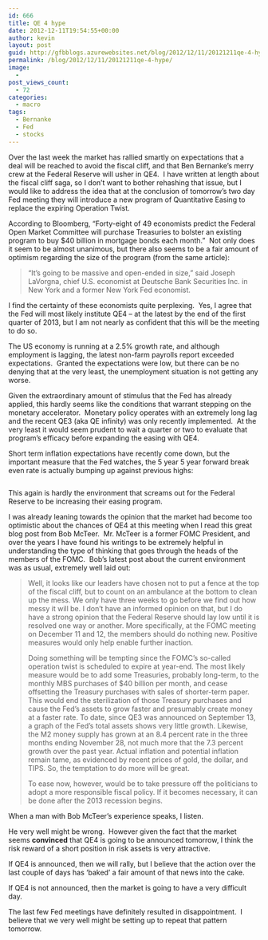 ```yaml
---
id: 666
title: QE 4 hype
date: 2012-12-11T19:54:55+00:00
author: kevin
layout: post
guid: http://gfbblogs.azurewebsites.net/blog/2012/12/11/20121211qe-4-hype/
permalink: /blog/2012/12/11/20121211qe-4-hype/
image:
  - 
post_views_count:
  - 72
categories:
  - macro
tags:
  - Bernanke
  - Fed
  - stocks
---
```

Over the last week the market has rallied smartly on expectations that a deal will be reached to avoid the fiscal cliff, and that Ben Bernanke&#8217;s merry crew at the Federal Reserve will usher in QE4.  I have written at length about the fiscal cliff saga, so I don&#8217;t want to bother rehashing that issue, but I would like to address the idea that at the conclusion of tomorrow&#8217;s two day Fed meeting they will introduce a new program of Quantitative Easing to replace the expiring Operation Twist.

According to Bloomberg, &#8220;Forty-eight of 49 economists predict the Federal Open Market Committee will purchase Treasuries to bolster an existing program to buy $40 billion in mortgage bonds each month.&#8221;  Not only does it seem to be almost unanimous, but there also seems to be a fair amount of optimism regarding the size of the program (from the same article):

> <!--?xml version="1.0" encoding="UTF-8" standalone="no"?-->

> “It’s going to be massive and open-ended in size,” said Joseph LaVorgna, chief U.S. economist at Deutsche Bank Securities Inc. in New York and a former New York Fed economist.

I find the certainty of these economists quite perplexing.  Yes, I agree that the Fed will most likely institute QE4 &#8211; at the latest by the end of the first quarter of 2013, but I am not nearly as confident that this will be the meeting to do so.

The US economy is running at a 2.5% growth rate, and although employment is lagging, the latest non-farm payrolls report exceeded expectations.  Granted the expectations were low, but there can be no denying that at the very least, the unemployment situation is not getting any worse.

Given the extraordinary amount of stimulus that the Fed has already applied, this hardly seems like the conditions that warrant stepping on the monetary accelerator.  Monetary policy operates with an extremely long lag and the recent QE3 (aka QE infinity) was only recently implemented.  At the very least it would seem prudent to wait a quarter or two to evaluate that program&#8217;s efficacy before expanding the easing with QE4.

Short term inflation expectations have recently come down, but the important measure that the Fed watches, the 5 year 5 year forward break even rate is actually bumping up against previous highs:

<!--?xml version="1.0" encoding="UTF-8" standalone="no"?-->

<img class="aligncenter" alt="" src="http://themacrotourist.com/blogs/BE%205YF%20Dec%2011%2012.gif" />

This again is hardly the environment that screams out for the Federal Reserve to be increasing their easing program.

I was already leaning towards the opinion that the market had become too optimistic about the chances of QE4 at this meeting when I read this great blog post from Bob McTeer.  Mr. McTeer is a former FOMC President, and over the years I have found his writings to be extremely helpful in understanding the type of thinking that goes through the heads of the members of the FOMC.  Bob&#8217;s latest post about the current environment was as usual, extremely well laid out:

> <!--?xml version="1.0" encoding="UTF-8" standalone="no"?-->

> Well, it looks like our leaders have chosen not to put a fence at the top of the fiscal cliff, but to count on an ambulance at the bottom to clean up the mess. We only have three weeks to go before we find out how messy it will be. I don’t have an informed opinion on that, but I do have a strong opinion that the Federal Reserve should lay low until it is resolved one way or another. More specifically, at the FOMC meeting on December 11 and 12, the members should do nothing new. Positive measures would only help enable further inaction.
> 
> Doing something will be tempting since the FOMC’s so-called operation twist is scheduled to expire at year-end. The most likely measure would be to add some Treasuries, probably long-term, to the monthly MBS purchases of $40 billion per month, and cease offsetting the Treasury purchases with sales of shorter-term paper. This would end the sterilization of those Treasury purchases and cause the Fed’s assets to grow faster and presumably create money at a faster rate. To date, since QE3 was announced on September 13, a graph of the Fed’s total assets shows very little growth. Likewise, the M2 money supply has grown at an 8.4 percent rate in the three months ending November 28, not much more that the 7.3 percent growth over the past year. Actual inflation and potential inflation remain tame, as evidenced by recent prices of gold, the dollar, and TIPS. So, the temptation to do more will be great.
> 
> <p class="text-align-left">
>   To ease now, however, would be to take pressure off the politicians to adopt a more responsible fiscal policy. If it becomes necessary, it can be done after the 2013 recession begins.
> </p>
> 
> <p class="text-align-left">
>   </blockquote> 
>   
>   <p>
>     When a man with Bob McTeer&#8217;s experience speaks, I listen.
>   </p>
>   
>   <p>
>     He very well might be wrong.  However given the fact that the market seems <strong>convinced</strong> that QE4 is going to be announced tomorrow, I think the risk reward of a short position in risk assets is very attractive.<em></em>
>   </p>
>   
>   <p>
>     If QE4 is announced, then we will rally, but I believe that the action over the last couple of days has &#8216;baked&#8217; a fair amount of that news into the cake.
>   </p>
>   
>   <p>
>     If QE4 is not announced, then the market is going to have a very difficult day.
>   </p>
>   
>   <p>
>     The last few Fed meetings have definitely resulted in disappointment.  I believe that we very well might be setting up to repeat that pattern tomorrow.
>   </p>